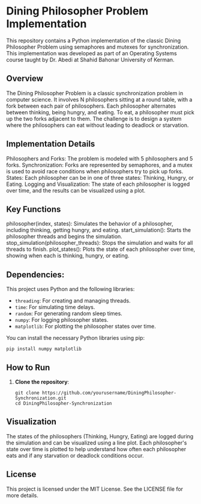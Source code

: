# Dining Philosopher Problem Implementation
This repository contains a Python implementation of the classic Dining Philosopher Problem using semaphores and mutexes for synchronization. This implementation was developed as part of an Operating Systems course taught by Dr. Abedi at Shahid Bahonar University of Kerman.

## Overview
The Dining Philosopher Problem is a classic synchronization problem in computer science. It involves N philosophers sitting at a round table, with a fork between each pair of philosophers. Each philosopher alternates between thinking, being hungry, and eating. To eat, a philosopher must pick up the two forks adjacent to them. The challenge is to design a system where the philosophers can eat without leading to deadlock or starvation.

## Implementation Details
Philosophers and Forks: The problem is modeled with 5 philosophers and 5 forks.
Synchronization: Forks are represented by semaphores, and a mutex is used to avoid race conditions when philosophers try to pick up forks.
States: Each philosopher can be in one of three states: Thinking, Hungry, or Eating.
Logging and Visualization: The state of each philosopher is logged over time, and the results can be visualized using a plot.

## Key Functions
philosopher(index, states): Simulates the behavior of a philosopher, including thinking, getting hungry, and eating.
start_simulation(): Starts the philosopher threads and begins the simulation.
stop_simulation(philosopher_threads): Stops the simulation and waits for all threads to finish.
plot_states(): Plots the state of each philosopher over time, showing when each is thinking, hungry, or eating.

## Dependencies:

<p>This project uses Python and the following libraries:</p>
<ul>
    <li><code>threading</code>: For creating and managing threads.</li>
    <li><code>time</code>: For simulating time delays.</li>
    <li><code>random</code>: For generating random sleep times.</li>
    <li><code>numpy</code>: For logging philosopher states.</li>
    <li><code>matplotlib</code>: For plotting the philosopher states over time.</li>
</ul>
<p>You can install the necessary Python libraries using pip:</p>
<pre><code>pip install numpy matplotlib</code></pre>

<h2>How to Run</h2>
<ol>
    <li><strong>Clone the repository</strong>:</li>
    <pre><code>git clone https://github.com/yourusername/DiningPhilosopher-Synchronization.git
cd DiningPhilosopher-Synchronization</code></pre>
</ol>


## Visualization
The states of the philosophers (Thinking, Hungry, Eating) are logged during the simulation and can be visualized using a line plot. Each philosopher's state over time is plotted to help understand how often each philosopher eats and if any starvation or deadlock conditions occur.

## License
This project is licensed under the MIT License. See the LICENSE file for more details.
